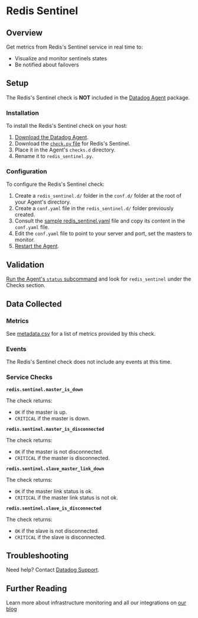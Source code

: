 # Redis Sentinel

## Overview

Get metrics from Redis's Sentinel service in real time to:

* Visualize and monitor sentinels states
* Be notified about failovers


## Setup

The Redis's Sentinel check is **NOT** included in the [Datadog Agent][1] package.

### Installation

To install the Redis's Sentinel check on your host:

1. [Download the Datadog Agent][1].
2. Download the [`check.py` file][2] for Redis's Sentinel.
3. Place it in the Agent's `checks.d` directory.
4. Rename it to `redis_sentinel.py`.

### Configuration

To configure the Redis's Sentinel check:

1. Create a `redis_sentinel.d/` folder in the `conf.d/` folder at the root of your Agent's directory.
2. Create a `conf.yaml` file in the `redis_sentinel.d/` folder previously created.
3. Consult the [sample redis_sentinel.yaml][2] file and copy its content in the `conf.yaml` file.
4. Edit the `conf.yaml` file to point to your server and port, set the masters to monitor.
5. [Restart the Agent][3].

## Validation

[Run the Agent's `status` subcommand][4] and look for `redis_sentinel` under the Checks section.

## Data Collected
### Metrics
See [metadata.csv][5] for a list of metrics provided by this check.

### Events
The Redis's Sentinel check does not include any events at this time.

### Service Checks
**`redis.sentinel.master_is_down`**

The check returns:

* `OK` if the master is up.
* `CRITICAL` if the master is down.


**`redis.sentinel.master_is_disconnected`**

The check returns:

* `OK` if the master is not disconnected.
* `CRITICAL` if the master is disconnected.


**`redis.sentinel.slave_master_link_down`**

The check returns:

* `OK` if the master link status is ok.
* `CRITICAL` if the master link status is not ok.


**`redis.sentinel.slave_is_disconnected`**

The check returns:

* `OK` if the slave is not disconnected.
* `CRITICAL` if the slave is disconnected.

## Troubleshooting
Need help? Contact [Datadog Support][6].

## Further Reading

Learn more about infrastructure monitoring and all our integrations on [our blog][7]

[1]: https://app.datadoghq.com/account/settings#agent
[2]: https://github.com/DataDog/integrations-extras/blob/master/redis_sentinel/conf.yaml.example
[3]: https://docs.datadoghq.com/agent/faq/agent-commands/#start-stop-restart-the-agent
[4]: https://docs.datadoghq.com/agent/faq/agent-commands/#agent-status-and-information
[5]: https://github.com/DataDog/integrations-extras/blob/master/redis_sentinel/metadata.csv
[6]: http://docs.datadoghq.com/help/
[7]: https://www.datadoghq.com/blog/
